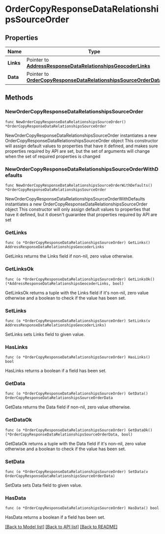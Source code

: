 # OrderCopyResponseDataRelationshipsSourceOrder

## Properties

Name | Type | Description | Notes
------------ | ------------- | ------------- | -------------
**Links** | Pointer to [**AddressResponseDataRelationshipsGeocoderLinks**](AddressResponseDataRelationshipsGeocoderLinks.md) |  | [optional] 
**Data** | Pointer to [**OrderCopyResponseDataRelationshipsSourceOrderData**](OrderCopyResponseDataRelationshipsSourceOrderData.md) |  | [optional] 

## Methods

### NewOrderCopyResponseDataRelationshipsSourceOrder

`func NewOrderCopyResponseDataRelationshipsSourceOrder() *OrderCopyResponseDataRelationshipsSourceOrder`

NewOrderCopyResponseDataRelationshipsSourceOrder instantiates a new OrderCopyResponseDataRelationshipsSourceOrder object
This constructor will assign default values to properties that have it defined,
and makes sure properties required by API are set, but the set of arguments
will change when the set of required properties is changed

### NewOrderCopyResponseDataRelationshipsSourceOrderWithDefaults

`func NewOrderCopyResponseDataRelationshipsSourceOrderWithDefaults() *OrderCopyResponseDataRelationshipsSourceOrder`

NewOrderCopyResponseDataRelationshipsSourceOrderWithDefaults instantiates a new OrderCopyResponseDataRelationshipsSourceOrder object
This constructor will only assign default values to properties that have it defined,
but it doesn't guarantee that properties required by API are set

### GetLinks

`func (o *OrderCopyResponseDataRelationshipsSourceOrder) GetLinks() AddressResponseDataRelationshipsGeocoderLinks`

GetLinks returns the Links field if non-nil, zero value otherwise.

### GetLinksOk

`func (o *OrderCopyResponseDataRelationshipsSourceOrder) GetLinksOk() (*AddressResponseDataRelationshipsGeocoderLinks, bool)`

GetLinksOk returns a tuple with the Links field if it's non-nil, zero value otherwise
and a boolean to check if the value has been set.

### SetLinks

`func (o *OrderCopyResponseDataRelationshipsSourceOrder) SetLinks(v AddressResponseDataRelationshipsGeocoderLinks)`

SetLinks sets Links field to given value.

### HasLinks

`func (o *OrderCopyResponseDataRelationshipsSourceOrder) HasLinks() bool`

HasLinks returns a boolean if a field has been set.

### GetData

`func (o *OrderCopyResponseDataRelationshipsSourceOrder) GetData() OrderCopyResponseDataRelationshipsSourceOrderData`

GetData returns the Data field if non-nil, zero value otherwise.

### GetDataOk

`func (o *OrderCopyResponseDataRelationshipsSourceOrder) GetDataOk() (*OrderCopyResponseDataRelationshipsSourceOrderData, bool)`

GetDataOk returns a tuple with the Data field if it's non-nil, zero value otherwise
and a boolean to check if the value has been set.

### SetData

`func (o *OrderCopyResponseDataRelationshipsSourceOrder) SetData(v OrderCopyResponseDataRelationshipsSourceOrderData)`

SetData sets Data field to given value.

### HasData

`func (o *OrderCopyResponseDataRelationshipsSourceOrder) HasData() bool`

HasData returns a boolean if a field has been set.


[[Back to Model list]](../README.md#documentation-for-models) [[Back to API list]](../README.md#documentation-for-api-endpoints) [[Back to README]](../README.md)


